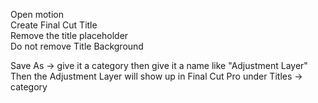 Open motion<br />
Create Final Cut Title<br />
Remove the title placeholder<br />
Do not remove Title Background<br />

Save As -> give it a category then give it a name like "Adjustment Layer"<br />
Then the Adjustment Layer will show up in Final Cut Pro under Titles -> category<br />
